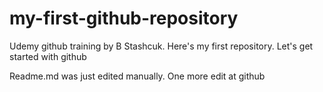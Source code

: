 # my-first-github-repository
Udemy github training by B Stashcuk. Here's my first repository. Let's get started with github

Readme.md was just edited manually. One more edit at github
